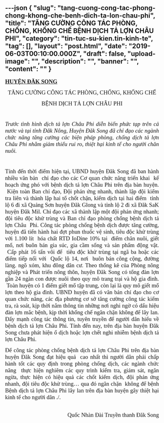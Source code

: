 ---json
{
    "slug": "tang-cuong-cong-tac-phong-chong-khong-che-benh-dich-ta-lon-chau-phi",
    "title": "TĂNG CƯỜNG CÔNG TÁC PHÒNG, CHỐNG, KHỐNG CHẾ BỆNH DỊCH TẢ LỢN CHÂU PHI",
    "category": "tin-tuc-su-kien.tin-kinh-te",
    "tag": [],
    "layout": "post.html",
    "date": "2019-06-03T00:10:00.000Z",
    "draft": false,
    "upload-image": "",
    "description": "",
    "banner": "",
    "__content__": ""
}
---
<p><strong><u><span style="font-size:14.0pt"><span style="font-family:&quot;Times New Roman&quot;,&quot;serif&quot;">HUYỆN ĐĂK SONG </span></span></u></strong></p>

<p style="text-align:center"><span style="font-size:14.0pt"><span style="font-family:&quot;Times New Roman&quot;,&quot;serif&quot;">TĂNG CƯỜNG C&Ocirc;NG T&Aacute;C PH&Ograve;NG, CHỐNG, KHỐNG CHẾ</span></span></p>

<p style="text-align:center"><span style="font-size:14.0pt"><span style="font-family:&quot;Times New Roman&quot;,&quot;serif&quot;">BỆNH DỊCH TẢ LỢN CH&Acirc;U PHI</span></span></p>

<p>&nbsp;</p>

<p style="text-align:justify"><em><span style="font-size:14.0pt"><span style="font-family:&quot;Times New Roman&quot;,&quot;serif&quot;">Trước t&igrave;nh h&igrave;nh dịch tả lợn Ch&acirc;u Phi diễn biến phức tạp tr&ecirc;n cả nước v&agrave; tại tỉnh Đăk N&ocirc;ng, Huyện Đăk Song đ&atilde; chỉ đạo c&aacute;c ng&agrave;nh chức năng tăng cường c&aacute;c biện ph&aacute;p ph&ograve;ng, chống dịch tả lợn Ch&acirc;u Phi nhằm giảm thiểu rui ro, thiệt hại kinh tế cho người chăn nu&ocirc;i.</span></span></em></p>

<p style="text-align:justify">&nbsp;</p>

<p style="text-align:justify"><span style="font-size:14.0pt"><span style="font-family:&quot;Times New Roman&quot;,&quot;serif&quot;">T&iacute;nh đến thời điểm hiện tại, UBND huyện Đăk Song đ&atilde; ban h&agrave;nh nhiều văn bản &nbsp;chỉ đạo cho c&aacute;c Cơ quan chức năng triển khai&nbsp; kế hoạch ứng ph&oacute; với bệnh dịch tả lợn Ch&acirc;u Phi tr&ecirc;n địa b&agrave;n huyện. &nbsp;Kiện to&agrave;n Ban chỉ đạo, Đội phản ứng nhanh, th&agrave;nh lập đội kiểm tra li&ecirc;n v&agrave; th&agrave;nh lập hai tổ chốt chặn, kiểm dịch tại hai điểm&nbsp; tỉnh lộ 6 đi x&atilde; Quảng Sơn huyện Đăk Glong v&agrave; tỉnh lộ 2 đi x&atilde; Đăk SaK huyện Đăk Mil. Chỉ đạo c&aacute;c x&atilde; th&agrave;nh lập một đội phản ứng nhanh; đội ti&ecirc;u độc khử tr&ugrave;ng v&agrave; Ban chỉ đạo ph&ograve;ng chống bệnh dịch tả lợn Ch&acirc;u&nbsp; Phi. C&ocirc;ng t&aacute;c ph&ograve;ng chống bệnh dịch được tăng cường, huyện đ&atilde; tiến h&agrave;nh hai đợt phun thuốc vệ sinh, ti&ecirc;u độc khử tr&ugrave;ng với 1.100 l&iacute;t&nbsp; h&oacute;a chất RTD IoDine 10% tại &nbsp;điểm chăn nu&ocirc;i, giết mổ, nơi bu&ocirc;n b&aacute;n gia s&uacute;c, gia cầm sống v&agrave; sản phẩm động vật. &nbsp;Cấp ph&aacute;t 16 tấn v&ocirc;i để &nbsp;ti&ecirc;u độc khử tr&ugrave;ng tại ng&atilde; ba hoặc c&aacute;c điểm tiếp nối với &nbsp;Quốc lộ 14, nơi &nbsp;bu&ocirc;n b&aacute;n c&ocirc;ng cộng, đường l&agrave;ng. ng&otilde; x&oacute;m, khu đ&ocirc;ng d&acirc;n cư. Theo thống k&ecirc; của Ph&ograve;ng n&ocirc;ng nghiệp v&agrave; Ph&aacute;t triển n&ocirc;ng th&ocirc;n, huyện Đăk Song c&oacute; tổng đ&agrave;n lợn gần 24 ng&agrave;n con được nu&ocirc;i theo quy m&ocirc; trang trại v&agrave; hộ gia đ&igrave;nh. &nbsp;To&agrave;n huyện c&oacute; 1 điểm giết mổ tập trung, c&ograve;n lại l&agrave; quy m&ocirc; giết mổ lợn theo hộ gia đ&igrave;nh. UBND huyện đ&atilde; c&oacute; văn bản chỉ đạo cho cơ quan chức năng, c&aacute;c địa phương cơ sở tăng cường c&ocirc;ng t&aacute;c kiểm tra, r&agrave; so&aacute;t, kịp thời nắm th&ocirc;ng tin những nơi nghi ngờ c&oacute; dấu hiệu đ&agrave;n lợn mắc bệnh, kịp thời khống chế ngăn chặn kh&ocirc;ng để l&acirc;y lan. Đẩy mạnh c&ocirc;ng t&aacute;c th&ocirc;ng tin, tuy&ecirc;n truyền để người d&acirc;n hiểu về bệnh dịch tả lợn Ch&acirc;u Phi. T&iacute;nh đến nay, tr&ecirc;n địa b&agrave;n huyện Đăk Song chưa ph&aacute;t hiện ổ dịch hoặc lợn chết nghi nhiễm bệnh dịch tả lợn Ch&acirc;u Phi. </span></span></p>

<p style="text-align:justify"><span style="font-size:14.0pt"><span style="font-family:&quot;Times New Roman&quot;,&quot;serif&quot;">Để c&ocirc;ng t&aacute;c ph&ograve;ng chống bệnh dịch tả lợn Ch&acirc;u Phi tr&ecirc;n địa b&agrave;n huyện Đăk Song đạt hiệu quả &nbsp;cao nhất th&igrave; người d&acirc;n phải chấp h&agrave;nh tốt c&aacute;c quy định trong ph&ograve;ng chống dịch, c&aacute;c ng&agrave;nh chức năng&nbsp; thực hiện nghi&ecirc;m c&aacute;c quy tr&igrave;nh kiểm tra, gi&aacute;m s&aacute;t, ngăn ngừa, thực hiện c&oacute; hiệu quả c&aacute;c chốt kiểm dịch, đội phản ứng nhanh, đội ti&ecirc;u độc khử tr&ugrave;ng&hellip; qua đ&oacute; ngăn chặn&nbsp; kh&ocirc;ng để bệnh Bệnh dịch tả lợn Ch&acirc;u Phi l&acirc;y lan tr&ecirc;n địa b&agrave;n huyện g&acirc;y thiệt hại kinh tế cho người d&acirc;n ./.</span></span></p>

<p style="text-align:right"><span style="font-size:14.0pt"><span style="font-family:&quot;Times New Roman&quot;,&quot;serif&quot;">&nbsp; &nbsp; &nbsp; &nbsp; &nbsp; &nbsp; &nbsp; &nbsp; &nbsp; &nbsp; &nbsp; &nbsp; &nbsp; &nbsp; &nbsp; &nbsp; &nbsp; &nbsp; &nbsp; &nbsp; &nbsp; &nbsp; &nbsp; &nbsp; &nbsp; &nbsp; &nbsp; &nbsp; &nbsp; &nbsp; &nbsp; &nbsp; &nbsp; &nbsp; &nbsp; &nbsp; &nbsp; &nbsp; &nbsp; &nbsp; &nbsp; &nbsp; &nbsp; &nbsp; &nbsp; &nbsp; &nbsp; &nbsp; &nbsp; &nbsp; &nbsp; &nbsp; &nbsp; &nbsp; &nbsp; &nbsp; &nbsp; &nbsp; &nbsp; &nbsp; &nbsp; &nbsp; &nbsp; &nbsp; &nbsp; &nbsp; &nbsp; &nbsp; &nbsp; Quốc Nh&agrave;n&nbsp;</span></span><span style="font-size:14.0pt"><span style="font-family:&quot;Times New Roman&quot;,&quot;serif&quot;">Đ&agrave;i Truyền thanh Đăk Song</span></span></p>
